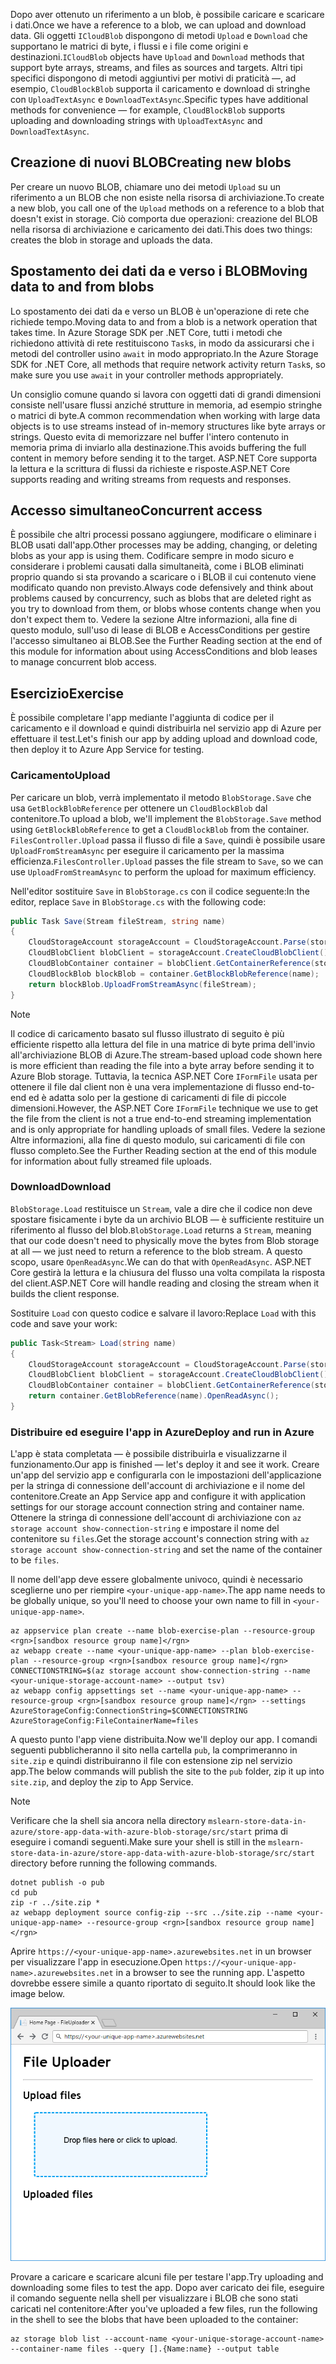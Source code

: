 <span data-ttu-id="46f0a-101">Dopo aver ottenuto un riferimento a un blob, è possibile caricare e scaricare i dati.</span><span class="sxs-lookup"><span data-stu-id="46f0a-101">Once we have a reference to a blob, we can upload and download data.</span></span> <span data-ttu-id="46f0a-102">Gli oggetti `ICloudBlob` dispongono di metodi `Upload` e `Download` che supportano le matrici di byte, i flussi e i file come origini e destinazioni.</span><span class="sxs-lookup"><span data-stu-id="46f0a-102">`ICloudBlob` objects have `Upload` and `Download` methods that support byte arrays, streams, and files as sources and targets.</span></span> <span data-ttu-id="46f0a-103">Altri tipi specifici dispongono di metodi aggiuntivi per motivi di praticità &mdash;, ad esempio, `CloudBlockBlob` supporta il caricamento e download di stringhe con `UploadTextAsync` e `DownloadTextAsync`.</span><span class="sxs-lookup"><span data-stu-id="46f0a-103">Specific types have additional methods for convenience &mdash; for example, `CloudBlockBlob` supports uploading and downloading strings with `UploadTextAsync` and `DownloadTextAsync`.</span></span>

## <a name="creating-new-blobs"></a><span data-ttu-id="46f0a-104">Creazione di nuovi BLOB</span><span class="sxs-lookup"><span data-stu-id="46f0a-104">Creating new blobs</span></span>

<span data-ttu-id="46f0a-105">Per creare un nuovo BLOB, chiamare uno dei metodi `Upload` su un riferimento a un BLOB che non esiste nella risorsa di archiviazione.</span><span class="sxs-lookup"><span data-stu-id="46f0a-105">To create a new blob, you call one of the `Upload` methods on a reference to a blob that doesn't exist in storage.</span></span> <span data-ttu-id="46f0a-106">Ciò comporta due operazioni: creazione del BLOB nella risorsa di archiviazione e caricamento dei dati.</span><span class="sxs-lookup"><span data-stu-id="46f0a-106">This does two things: creates the blob in storage and uploads the data.</span></span>

## <a name="moving-data-to-and-from-blobs"></a><span data-ttu-id="46f0a-107">Spostamento dei dati da e verso i BLOB</span><span class="sxs-lookup"><span data-stu-id="46f0a-107">Moving data to and from blobs</span></span>

<span data-ttu-id="46f0a-108">Lo spostamento dei dati da e verso un BLOB è un'operazione di rete che richiede tempo.</span><span class="sxs-lookup"><span data-stu-id="46f0a-108">Moving data to and from a blob is a network operation that takes time.</span></span> <span data-ttu-id="46f0a-109">In Azure Storage SDK per .NET Core, tutti i metodi che richiedono attività di rete restituiscono `Task`s, in modo da assicurarsi che i metodi del controller usino `await` in modo appropriato.</span><span class="sxs-lookup"><span data-stu-id="46f0a-109">In the Azure Storage SDK for .NET Core, all methods that require network activity return `Task`s, so make sure you use `await` in your controller methods appropriately.</span></span>

<span data-ttu-id="46f0a-110">Un consiglio comune quando si lavora con oggetti dati di grandi dimensioni consiste nell'usare flussi anziché strutture in memoria, ad esempio stringhe o matrici di byte.</span><span class="sxs-lookup"><span data-stu-id="46f0a-110">A common recommendation when working with large data objects is to use streams instead of in-memory structures like byte arrays or strings.</span></span> <span data-ttu-id="46f0a-111">Questo evita di memorizzare nel buffer l'intero contenuto in memoria prima di inviarlo alla destinazione.</span><span class="sxs-lookup"><span data-stu-id="46f0a-111">This avoids buffering the full content in memory before sending it to the target.</span></span> <span data-ttu-id="46f0a-112">ASP.NET Core supporta la lettura e la scrittura di flussi da richieste e risposte.</span><span class="sxs-lookup"><span data-stu-id="46f0a-112">ASP.NET Core supports reading and writing streams from requests and responses.</span></span>

## <a name="concurrent-access"></a><span data-ttu-id="46f0a-113">Accesso simultaneo</span><span class="sxs-lookup"><span data-stu-id="46f0a-113">Concurrent access</span></span>

<span data-ttu-id="46f0a-114">È possibile che altri processi possano aggiungere, modificare o eliminare i BLOB usati dall'app.</span><span class="sxs-lookup"><span data-stu-id="46f0a-114">Other processes may be adding, changing, or deleting blobs as your app is using them.</span></span> <span data-ttu-id="46f0a-115">Codificare sempre in modo sicuro e considerare i problemi causati dalla simultaneità, come i BLOB eliminati proprio quando si sta provando a scaricare o i BLOB il cui contenuto viene modificato quando non previsto.</span><span class="sxs-lookup"><span data-stu-id="46f0a-115">Always code defensively and think about problems caused by concurrency, such as blobs that are deleted right as you try to download from them, or blobs whose contents change when you don't expect them to.</span></span> <span data-ttu-id="46f0a-116">Vedere la sezione Altre informazioni, alla fine di questo modulo, sull'uso di lease di BLOB e AccessConditions per gestire l'accesso simultaneo ai BLOB.</span><span class="sxs-lookup"><span data-stu-id="46f0a-116">See the Further Reading section at the end of this module for information about using AccessConditions and blob leases to manage concurrent blob access.</span></span>

## <a name="exercise"></a><span data-ttu-id="46f0a-117">Esercizio</span><span class="sxs-lookup"><span data-stu-id="46f0a-117">Exercise</span></span>

<span data-ttu-id="46f0a-118">È possibile completare l'app mediante l'aggiunta di codice per il caricamento e il download e quindi distribuirla nel servizio app di Azure per effettuare il test.</span><span class="sxs-lookup"><span data-stu-id="46f0a-118">Let's finish our app by adding upload and download code, then deploy it to Azure App Service for testing.</span></span>

### <a name="upload"></a><span data-ttu-id="46f0a-119">Caricamento</span><span class="sxs-lookup"><span data-stu-id="46f0a-119">Upload</span></span>

<span data-ttu-id="46f0a-120">Per caricare un blob, verrà implementato il metodo `BlobStorage.Save` che usa `GetBlockBlobReference` per ottenere un `CloudBlockBlob` dal contenitore.</span><span class="sxs-lookup"><span data-stu-id="46f0a-120">To upload a blob, we'll implement the `BlobStorage.Save` method using `GetBlockBlobReference` to get a `CloudBlockBlob` from the container.</span></span> <span data-ttu-id="46f0a-121">`FilesController.Upload` passa il flusso di file a `Save`, quindi è possibile usare `UploadFromStreamAsync` per eseguire il caricamento per la massima efficienza.</span><span class="sxs-lookup"><span data-stu-id="46f0a-121">`FilesController.Upload` passes the file stream to `Save`, so we can use `UploadFromStreamAsync` to perform the upload for maximum efficiency.</span></span>

<span data-ttu-id="46f0a-122">Nell'editor sostituire `Save` in `BlobStorage.cs` con il codice seguente:</span><span class="sxs-lookup"><span data-stu-id="46f0a-122">In the editor, replace `Save` in `BlobStorage.cs` with the following code:</span></span>

```csharp
public Task Save(Stream fileStream, string name)
{
    CloudStorageAccount storageAccount = CloudStorageAccount.Parse(storageConfig.ConnectionString);
    CloudBlobClient blobClient = storageAccount.CreateCloudBlobClient();
    CloudBlobContainer container = blobClient.GetContainerReference(storageConfig.FileContainerName);
    CloudBlockBlob blockBlob = container.GetBlockBlobReference(name);
    return blockBlob.UploadFromStreamAsync(fileStream);
}
```

> [!NOTE]
> <span data-ttu-id="46f0a-123">Il codice di caricamento basato sul flusso illustrato di seguito è più efficiente rispetto alla lettura del file in una matrice di byte prima dell'invio all'archiviazione BLOB di Azure.</span><span class="sxs-lookup"><span data-stu-id="46f0a-123">The stream-based upload code shown here is more efficient than reading the file into a byte array before sending it to Azure Blob storage.</span></span> <span data-ttu-id="46f0a-124">Tuttavia, la tecnica ASP.NET Core `IFormFile` usata per ottenere il file dal client non è una vera implementazione di flusso end-to-end ed è adatta solo per la gestione di caricamenti di file di piccole dimensioni.</span><span class="sxs-lookup"><span data-stu-id="46f0a-124">However, the ASP.NET Core `IFormFile` technique we use to get the file from the client is not a true end-to-end streaming implementation and is only appropriate for handling uploads of small files.</span></span> <span data-ttu-id="46f0a-125">Vedere la sezione Altre informazioni, alla fine di questo modulo, sui caricamenti di file con flusso completo.</span><span class="sxs-lookup"><span data-stu-id="46f0a-125">See the Further Reading section at the end of this module for information about fully streamed file uploads.</span></span>

### <a name="download"></a><span data-ttu-id="46f0a-126">Download</span><span class="sxs-lookup"><span data-stu-id="46f0a-126">Download</span></span>

<span data-ttu-id="46f0a-127">`BlobStorage.Load` restituisce un `Stream`, vale a dire che il codice non deve spostare fisicamente i byte da un archivio BLOB &mdash; è sufficiente restituire un riferimento al flusso del blob.</span><span class="sxs-lookup"><span data-stu-id="46f0a-127">`BlobStorage.Load` returns a `Stream`, meaning that our code doesn't need to physically move the bytes from Blob storage at all &mdash; we just need to return a reference to the blob stream.</span></span> <span data-ttu-id="46f0a-128">A questo scopo, usare `OpenReadAsync`.</span><span class="sxs-lookup"><span data-stu-id="46f0a-128">We can do that with `OpenReadAsync`.</span></span> <span data-ttu-id="46f0a-129">ASP.NET Core gestirà la lettura e la chiusura del flusso una volta compilata la risposta del client.</span><span class="sxs-lookup"><span data-stu-id="46f0a-129">ASP.NET Core will handle reading and closing the stream when it builds the client response.</span></span>

<span data-ttu-id="46f0a-130">Sostituire `Load` con questo codice e salvare il lavoro:</span><span class="sxs-lookup"><span data-stu-id="46f0a-130">Replace `Load` with this code and save your work:</span></span>

```csharp
public Task<Stream> Load(string name)
{
    CloudStorageAccount storageAccount = CloudStorageAccount.Parse(storageConfig.ConnectionString);
    CloudBlobClient blobClient = storageAccount.CreateCloudBlobClient();
    CloudBlobContainer container = blobClient.GetContainerReference(storageConfig.FileContainerName);
    return container.GetBlobReference(name).OpenReadAsync();
}
```

### <a name="deploy-and-run-in-azure"></a><span data-ttu-id="46f0a-131">Distribuire ed eseguire l'app in Azure</span><span class="sxs-lookup"><span data-stu-id="46f0a-131">Deploy and run in Azure</span></span>

<span data-ttu-id="46f0a-132">L'app è stata completata &mdash; è possibile distribuirla e visualizzarne il funzionamento.</span><span class="sxs-lookup"><span data-stu-id="46f0a-132">Our app is finished &mdash; let's deploy it and see it work.</span></span> <span data-ttu-id="46f0a-133">Creare un'app del servizio app e configurarla con le impostazioni dell'applicazione per la stringa di connessione dell'account di archiviazione e il nome del contenitore.</span><span class="sxs-lookup"><span data-stu-id="46f0a-133">Create an App Service app and configure it with application settings for our storage account connection string and container name.</span></span> <span data-ttu-id="46f0a-134">Ottenere la stringa di connessione dell'account di archiviazione con `az storage account show-connection-string` e impostare il nome del contenitore su `files`.</span><span class="sxs-lookup"><span data-stu-id="46f0a-134">Get the storage account's connection string with `az storage account show-connection-string` and set the name of the container to be `files`.</span></span>

<span data-ttu-id="46f0a-135">Il nome dell'app deve essere globalmente univoco, quindi è necessario sceglierne uno per riempire `<your-unique-app-name>`.</span><span class="sxs-lookup"><span data-stu-id="46f0a-135">The app name needs to be globally unique, so you'll need to choose your own name to fill in `<your-unique-app-name>`.</span></span>

```azurecli
az appservice plan create --name blob-exercise-plan --resource-group <rgn>[sandbox resource group name]</rgn>
az webapp create --name <your-unique-app-name> --plan blob-exercise-plan --resource-group <rgn>[sandbox resource group name]</rgn>
CONNECTIONSTRING=$(az storage account show-connection-string --name <your-unique-storage-account-name> --output tsv)
az webapp config appsettings set --name <your-unique-app-name> --resource-group <rgn>[sandbox resource group name]</rgn> --settings AzureStorageConfig:ConnectionString=$CONNECTIONSTRING AzureStorageConfig:FileContainerName=files
```

<span data-ttu-id="46f0a-136">A questo punto l'app viene distribuita.</span><span class="sxs-lookup"><span data-stu-id="46f0a-136">Now we'll deploy our app.</span></span> <span data-ttu-id="46f0a-137">I comandi seguenti pubblicheranno il sito nella cartella `pub`, la comprimeranno in `site.zip` e quindi distribuiranno il file con estensione zip nel servizio app.</span><span class="sxs-lookup"><span data-stu-id="46f0a-137">The below commands will publish the site to the `pub` folder, zip it up into `site.zip`, and deploy the zip to App Service.</span></span>

> [!NOTE]
> <span data-ttu-id="46f0a-138">Verificare che la shell sia ancora nella directory `mslearn-store-data-in-azure/store-app-data-with-azure-blob-storage/src/start` prima di eseguire i comandi seguenti.</span><span class="sxs-lookup"><span data-stu-id="46f0a-138">Make sure your shell is still in the `mslearn-store-data-in-azure/store-app-data-with-azure-blob-storage/src/start` directory before running the following commands.</span></span>

```azurecli
dotnet publish -o pub
cd pub
zip -r ../site.zip *
az webapp deployment source config-zip --src ../site.zip --name <your-unique-app-name> --resource-group <rgn>[sandbox resource group name]</rgn>
```

<span data-ttu-id="46f0a-139">Aprire `https://<your-unique-app-name>.azurewebsites.net` in un browser per visualizzare l'app in esecuzione.</span><span class="sxs-lookup"><span data-stu-id="46f0a-139">Open `https://<your-unique-app-name>.azurewebsites.net` in a browser to see the running app.</span></span> <span data-ttu-id="46f0a-140">L'aspetto dovrebbe essere simile a quanto riportato di seguito.</span><span class="sxs-lookup"><span data-stu-id="46f0a-140">It should look like the image below.</span></span>

![Screenshot dell'app Web FileUploader](../media/7-fileuploader-empty.PNG)

<span data-ttu-id="46f0a-142">Provare a caricare e scaricare alcuni file per testare l'app.</span><span class="sxs-lookup"><span data-stu-id="46f0a-142">Try uploading and downloading some files to test the app.</span></span> <span data-ttu-id="46f0a-143">Dopo aver caricato dei file, eseguire il comando seguente nella shell per visualizzare i BLOB che sono stati caricati nel contenitore:</span><span class="sxs-lookup"><span data-stu-id="46f0a-143">After you've uploaded a few files, run the following in the shell to see the blobs that have been uploaded to the container:</span></span>

```console
az storage blob list --account-name <your-unique-storage-account-name> --container-name files --query [].{Name:name} --output table
```